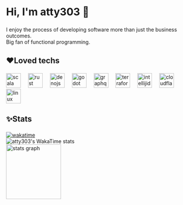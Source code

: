 <h1 align="left">Hi, I'm atty303 👋</h1>

###

<p align="left">I enjoy the process of developing software more than just the business outcomes.<br>Big fan of functional programming.</p>

###

<h2 align="left">❤Loved techs</h2>

###

<div align="left">
  <img src="https://skillicons.dev/icons?i=scala" height="40" alt="scala logo"  />
  <img width="12" />
  <img src="https://skillicons.dev/icons?i=rust" height="40" alt="rust logo"  />
  <img width="12" />
  <img src="https://skillicons.dev/icons?i=deno" height="40" alt="denojs logo"  />
  <img width="12" />
  <img src="https://skillicons.dev/icons?i=godot" height="40" alt="godot logo"  />
  <img width="12" />
  <img src="https://skillicons.dev/icons?i=graphql" height="40" alt="graphql logo"  />
  <img width="12" />
  <img src="https://cdn.jsdelivr.net/gh/devicons/devicon/icons/terraform/terraform-original.svg" height="40" alt="terraform logo"  />
  <img width="12" />
  <img src="https://skillicons.dev/icons?i=idea" height="40" alt="intellijidea logo"  />
  <img width="12" />
  <img src="https://skillicons.dev/icons?i=cloudflare" height="40" alt="cloudflare logo"  />
  <img width="12" />
  <img src="https://skillicons.dev/icons?i=linux" height="40" alt="linux logo"  />
</div>

###

<h2 align="left">✨Stats</h2>

###

<div align="left">
  <a href="https://wakatime.com/@018dace5-5642-4ac8-88a7-2ec0a867f8a7"><img src="https://wakatime.com/badge/user/018dace5-5642-4ac8-88a7-2ec0a867f8a7.svg" alt="wakatime" /></a><br>
  <img src="https://github-readme-stats.vercel.app/api/wakatime?username=atty303&theme=monokai&layout=compact&langs_count=20&hide=Other&custom_title=Dev%20hours%20in%20the%20last%20year%20(incl.%20private%20repos)&hide_border=true" alt="atty303's WakaTime stats" /><br>
  <img src="https://github-readme-stats.vercel.app/api?username=atty303&card_width=450&hide_title=true&hide_rank=false&show_icons=true&include_all_commits=true&count_private=true&disable_animations=false&theme=monokai&locale=en&hide_border=true&order=1" height="150" alt="stats graph"  /><br>
<!--  <img src="https://github-readme-stats.vercel.app/api/top-langs?username=atty303&locale=en&card_width=450&hide_title=false&layout=compact&card_width=320&langs_count=5&theme=monokai&hide_border=true&order=2&custom_title=Most%20Used%20Languages%20(public%20only)" height="150" alt="languages graph"  /><br> -->
</div>

###
